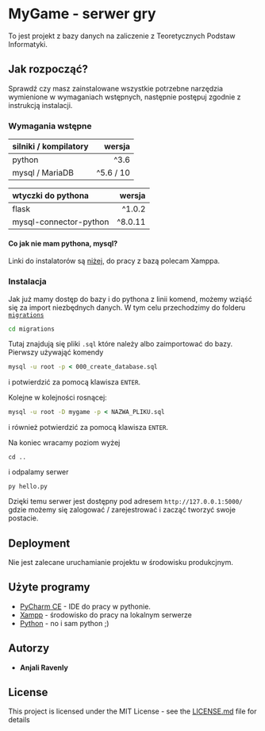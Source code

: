 # MyGame - serwer gry

To jest projekt z bazy danych na zaliczenie z Teoretycznych Podstaw Informatyki.

## Jak rozpocząć?

Sprawdź czy masz zainstalowane wszystkie potrzebne narzędzia wymienione w wymaganiach wstępnych, następnie postępuj zgodnie z instrukcją instalacji.

### Wymagania wstępne

| silniki / kompilatory  | wersja    |
| :--------------------- | --------: |
| python                 | ^3.6      |
| mysql / MariaDB        | ^5.6 / 10 |

| wtyczki do pythona     | wersja   |
| :--------------------- | -------: |
| flask                  | ^1.0.2   |
| mysql-connector-python | ^8.0.11  |
 
#### Co jak nie mam pythona, mysql?
Linki do instalatorów są [niżej](#links), do pracy z bazą polecam Xamppa.

### Instalacja

Jak już mamy dostęp do bazy i do pythona z linii komend, możemy wziąść się za import niezbędnych danych. W tym celu przechodzimy do folderu [`migrations`](/migrations)

```cmd
cd migrations
```

Tutaj znajdują się pliki `.sql` które należy albo zaimportować do bazy. Pierwszy używająć komendy

```cmd
mysql -u root -p < 000_create_database.sql
```

i potwierdzić za pomocą klawisza `ENTER`.

Kolejne w kolejności rosnącej:

```cmd
mysql -u root -D mygame -p < NAZWA_PLIKU.sql
```
i również potwierdzić za pomocą klawisza `ENTER`.

Na koniec wracamy poziom wyżej
```commandline
cd ..
```
i odpalamy serwer
```commandline
py hello.py
```

Dzięki temu serwer jest dostępny pod adresem `http://127.0.0.1:5000/` gdzie możemy się zalogować / zarejestrować i zacząć tworzyć swoje postacie.

## Deployment

Nie jest zalecane uruchamianie projektu w środowisku produkcjnym.

## Użyte programy <span id="links"></span>

* [PyCharm CE](https://www.jetbrains.com/pycharm/) - IDE do pracy w pythonie.
* [Xampp](https://www.apachefriends.org/pl/index.html) - środowisko do pracy na lokalnym serwerze
* [Python](https://www.python.org/downloads/) - no i sam python ;)

## Autorzy

* **Anjali Ravenly** 

## License

This project is licensed under the MIT License - see the [LICENSE.md](LICENSE.md) file for details
